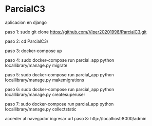# ParcialC3
aplicacion en django

paso 1: sudo git clone https://github.com/Viper20201998/ParcialC3.git

paso 2: cd ParcialC3/

paso 3: docker-compose up

paso 4: sudo docker-compose run parcial_app python locallibrary/manage.py migrate

paso 5: sudo docker-compose run parcial_app python locallibrary/manage.py makemigrations

paso 6: sudo docker-compose run parcial_app python locallibrary/manage.py createsuperuser

paso 7: sudo docker-compose run parcial_app python locallibrary/manage.py collectstatic

acceder al navegador ingresar url
paso 8: http://localhost:8000/admin
